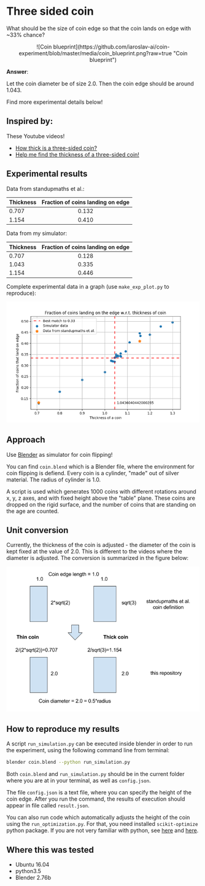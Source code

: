 # Three sided coin
What should be the size of coin edge so that the coin lands on edge with ~33% chance?

<center>
![Coin blueprint](https://github.com/iaroslav-ai/coin-experiment/blob/master/media/coin_blueprint.png?raw=true "Coin blueprint")
</center>

**Answer**:

Let the coin diameter be of size 2.0. Then the coin edge should be around 1.043. 

Find more experimental details below!

## Inspired by:

These Youtube videos!

* [How thick is a three-sided coin?](https://www.youtube.com/watch?v=-qqPKKOU-yY)
* [Help me find the thickness of a three-sided coin!](https://www.youtube.com/watch?v=xN5_VO7Nbu8)

## Experimental results

Data from standupmaths et al.:

| Thickness        | Fraction of coins landing on edge |
| ---------------- |:---------------------------------:|
| 0.707            | 0.132                             |
| 1.154            | 0.410                             |

Data from my simulator:

| Thickness        | Fraction of coins landing on edge |
| ---------------- |:---------------------------------:|
| 0.707            | 0.128                             |
| 1.043            | 0.335                             |
| 1.154            | 0.446                             |

Complete experimental data in a graph (use `make_exp_plot.py` to reproduce):

![Fraction of coins landing on edge vs thickness of edge](https://github.com/iaroslav-ai/coin-experiment/blob/master/media/coin_size_plot.png?raw=true "The thickness of coin is adjusted")

## Approach

Use [Blender](https://www.blender.org/) as simulator for coin flipping!

You can find `coin.blend` which is a Blender file, where the environment for coin flipping is defiend. Every coin is a cylinder, "made" out of silver material. The radius of cylinder is 1.0.  

A script is used which generates 1000 coins with different rotations around x, y, z axes, and with fixed height above the "table" plane. These coins are dropped on the rigid surface, and the number of coins that are standing on the age are counted.

## Unit conversion

Currently, the thickness of the coin is adjusted - the diameter of the coin is kept fixed at the value of 2.0. This is different to the videos where the diameter is adjusted. The conversion is summarized in the figure below:

![The thickness of coin is adjusted](https://github.com/iaroslav-ai/coin-experiment/blob/master/media/conversion.png?raw=true "The thickness of coin is adjusted")

## How to reproduce my results

A script `run_simulation.py` can be executed inside blender in order to run the experiment, using the following command line from terminal:

```bash
blender coin.blend --python run_simulation.py
```

Both `coin.blend` and `run_simulation.py` should be in the current folder where you are at in your terminal, as well as `config.json`.

The file `config.json` is a text file, where you can specify the height of the coin edge. After you run the command, the results of execution should appear in file called `result.json`. 

You can also run code which automatically adjusts the height of the coin using the `run_optimization.py`. For that, you need installed `scikit-optimize` python package. If you are not very familiar with python, see [here](https://www.learnpython.org/en/Modules_and_Packages) and [here](https://packaging.python.org/tutorials/installing-packages/).

## Where this was tested

* Ubuntu 16.04
* python3.5
* Blender 2.76b
